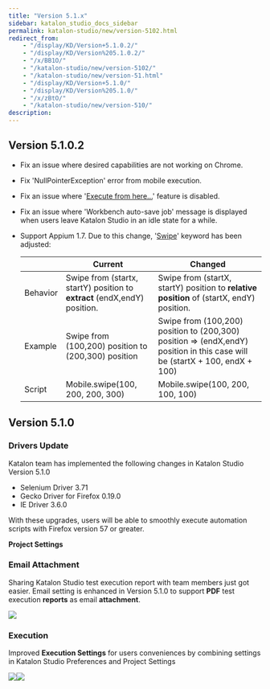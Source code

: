 ```yaml
---
title: "Version 5.1.x"
sidebar: katalon_studio_docs_sidebar
permalink: katalon-studio/new/version-5102.html
redirect_from:
    - "/display/KD/Version+5.1.0.2/"
    - "/display/KD/Version%205.1.0.2/"
    - "/x/BB1O/"
    - "/katalon-studio/new/version-5102/"
    - "/katalon-studio/new/version-51.html"
    - "/display/KD/Version+5.1.0/"
    - "/display/KD/Version%205.1.0/"
    - "/x/zBtO/"
    - "/katalon-studio/new/version-510/"
description:
---
```


## Version 5.1.0.2

*   Fix an issue where desired capabilities are not working on Chrome.
*   Fix 'NullPointerException' error from mobile execution.
*   Fix an issue where '[Execute from here...](/display/KD/Execute+test+from+specific+step)' feature is disabled.
*   Fix an issue where 'Workbench auto-save job' message is displayed when users leave Katalon Studio in an idle state for a while.
*   Support Appium 1.7. Due to this change, '[Swipe](/display/KD/%5BMobile%5D+Swipe)' keyword has been adjusted:

    |   | Current | Changed |
    | --- | --- | --- |
    | Behavior | Swipe from (startx, startY) position to **extract** (endX,endY) position. | Swipe from (startX, startY) position to **relative position** of (startX, endY) position. |
    | Example | Swipe from (100,200) position to (200,300) position | Swipe from (100,200) position to (200,300) position => (endX,endY) position in this case will be (startX + 100, endX + 100) |
    | Script | Mobile.swipe(100, 200, 200, 300) | Mobile.swipe(100, 200, 100, 100) |

## Version 5.1.0

### Drivers Update

Katalon team has implemented the following changes in Katalon Studio Version 5.1.0

*   Selenium Driver 3.71
*   Gecko Driver for Firefox 0.19.0
*   IE Driver 3.6.0

With these upgrades, users will be able to smoothly execute automation scripts with Firefox version 57 or greater. 

**Project Settings**

### Email Attachment

Sharing Katalon Studio test execution report with team members just got easier. Email setting is enhanced in Version 5.1.0 to support **PDF** test execution **reports** as email **attachment**.

![](https://github.com/katalon-studio/docs-images/raw/master/katalon-studio/new/version-510/image2017-11-14-153A423A45.png)

### Execution

Improved **Execution Settings** for users conveniences by combining settings in Katalon Studio Preferences and Project Settings

![](https://github.com/katalon-studio/docs-images/raw/master/katalon-studio/new/version-510/image2017-11-14-153A373A52.png)![](https://github.com/katalon-studio/docs-images/raw/master/katalon-studio/new/version-510/image2017-11-14-153A383A8.png)
